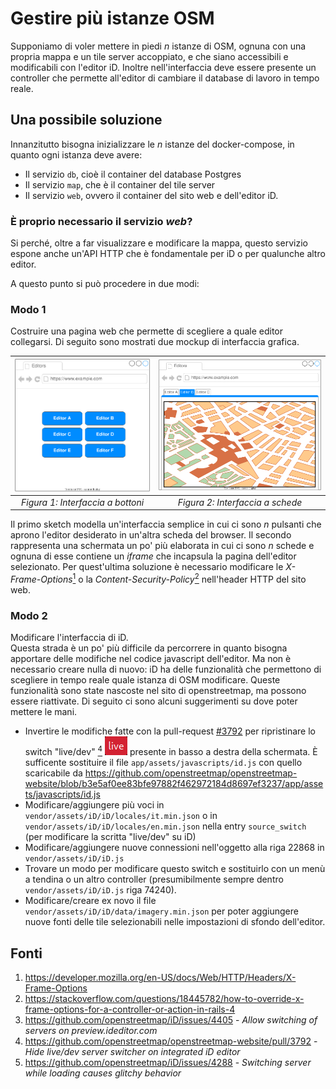 # Gestire più istanze OSM

Supponiamo di voler mettere in piedi _n_ istanze di OSM, ognuna con una propria mappa e un tile server accoppiato, e che siano accessibili e modificabili con l'editor iD.
Inoltre nell'interfaccia deve essere presente un controller che permette all'editor di cambiare il database di lavoro in tempo reale.

## Una possibile soluzione
Innanzitutto bisogna inizializzare le _n_ istanze del docker-compose, in quanto ogni istanza deve avere:

- Il servizio `db`, cioè il container del database Postgres
- Il servizio `map`, che è il container del tile server
- Il servizio `web`, ovvero il container del sito web e dell'editor iD.

### È proprio necessario il servizio _web_?
Si perché, oltre a far visualizzare e modificare la mappa, questo servizio espone anche un'API HTTP che è fondamentale per iD o per qualunche altro editor.  

A questo punto si può procedere in due modi:

### Modo 1
Costruire una pagina web che permette di scegliere a quale editor collegarsi.
Di seguito sono mostrati due mockup di interfaccia grafica.

<img src="images/buttons-interface.drawio.svg" alt="image" width="370"/>|<img src="images/tabs-interface.drawio.svg" alt="dalmazia-criticita-doppio-semaforo" width="460"/>
:-------------------------:|:-------------------------: 
_Figura 1: Interfaccia a bottoni_ | _Figura 2: Interfaccia a schede_

Il primo sketch modella un'interfaccia semplice in cui ci sono _n_ pulsanti che aprono l'editor desiderato in un'altra scheda del browser.
Il secondo rappresenta una schermata un po' più elaborata in cui ci sono _n_ schede e ognuna di esse contiene un _iframe_ che incapsula la pagina dell'editor selezionato.
Per quest'ultima soluzione è necessario modificare le _X-Frame-Options_[<sup>1</sup>](https://developer.mozilla.org/en-US/docs/Web/HTTP/Headers/X-Frame-Options) o la _Content-Security-Policy_[<sup>2</sup>](https://stackoverflow.com/questions/18445782/how-to-override-x-frame-options-for-a-controller-or-action-in-rails-4) nell'header HTTP del sito web.

### Modo 2
Modificare l'interfaccia di iD.  
Questa strada è un po' più difficile da percorrere in quanto bisogna apportare delle modifiche nel codice javascript dell'editor.
Ma non è necessario creare nulla di nuovo: iD ha delle funzionalità che permettono di scegliere in tempo reale quale istanza di OSM modificare. Queste funzionalità sono state nascoste nel sito di openstreetmap, ma possono essere riattivate.
Di seguito ci sono alcuni suggerimenti su dove poter mettere le mani.

- Invertire le modifiche fatte con la pull-request [#3792](https://github.com/openstreetmap/openstreetmap-website/pull/3792) per ripristinare lo switch "live/dev" [<sup>4</sup>](https://github.com/openstreetmap/openstreetmap-website/pull/3792) ![](images/live-dev-button.png) presente in basso a destra della schermata.
È sufficente sostituire il file `app/assets/javascripts/id.js` con quello scaricabile da https://github.com/openstreetmap/openstreetmap-website/blob/b3e5af0ee83bfe97882f462972184d8697ef3237/app/assets/javascripts/id.js
- Modificare/aggiungere più voci in `vendor/assets/iD/iD/locales/it.min.json` o in `vendor/assets/iD/iD/locales/en.min.json` nella entry `source_switch` (per modificare la scritta "live/dev" su iD)
- Modificare/aggiungere nuove connessioni nell'oggetto alla riga 22868 in `vendor/assets/iD/iD.js`
- Trovare un modo per modificare questo switch e sostituirlo con un menù a tendina o un altro controller (presumibilmente sempre dentro `vendor/assets/iD/iD.js` riga 74240).
- Modificare/creare ex novo il file `vendor/assets/iD/iD/data/imagery.min.json` per poter aggiungere nuove fonti delle tile selezionabili nelle impostazioni di sfondo dell'editor.

## Fonti
1. https://developer.mozilla.org/en-US/docs/Web/HTTP/Headers/X-Frame-Options
2. https://stackoverflow.com/questions/18445782/how-to-override-x-frame-options-for-a-controller-or-action-in-rails-4
3. https://github.com/openstreetmap/iD/issues/4405 - _Allow switching of servers on preview.ideditor.com_
4. https://github.com/openstreetmap/openstreetmap-website/pull/3792 - _Hide live/dev server switcher on integrated iD editor_
5. https://github.com/openstreetmap/iD/issues/4288 - _Switching server while loading causes glitchy behavior_
